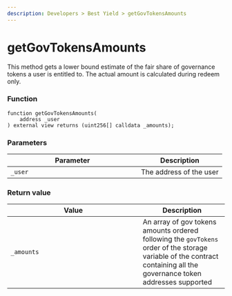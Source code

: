 ```yaml
---
description: Developers > Best Yield > getGovTokensAmounts
---
```


# getGovTokensAmounts

This method gets a lower bound estimate of the fair share of governance tokens a user is entitled to. The actual amount is calculated during redeem only.

### Function

```solidity
function getGovTokensAmounts(
    address _user
) external view returns (uint256[] calldata _amounts);
```

### **Parameters**

<table><thead><tr><th width="286">Parameter</th><th>Description</th></tr></thead><tbody><tr><td><code>_user</code></td><td>The address of the user</td></tr></tbody></table>

### **Return value**

<table><thead><tr><th width="290">Value</th><th>Description</th></tr></thead><tbody><tr><td><code>_amounts</code></td><td>An array of gov tokens amounts ordered following the <code>govTokens</code> order of the storage variable of the contract containing all the governance token addresses supported</td></tr></tbody></table>
